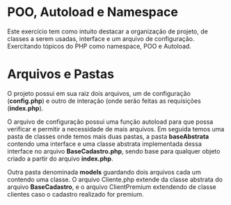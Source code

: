 # POO, Autoload e Namespace

Este exercício tem como intuito destacar a organização de projeto, de classes a serem usadas, interface e um arquivo de configuração. Exercitando tópicos do PHP como namespace, POO e Autoload.

# Arquivos e Pastas
O projeto possui em sua raiz dois arquivos, um de configuração (**config.php**) e outro de interação (onde serão feitas as requisições (**index.php**).



O arquivo de configuração possui uma função autoload para que possa verificar e permitir a necessidade de mais arquivos. Em seguida temos uma pasta de classes onde temos mais duas pastas, a pasta **baseAbstrata** contendo uma interface e uma classe abstrata implementada dessa interface no arquivo **BaseCadastro.php**, sendo base para qualquer objeto criado a partir do arquivo **index.php**.



 Outra pasta denominada **models** guardando dois arquivos cada um contendo uma classe. O arquivo Cliente.php extende da classe abstrata do arquivo **BaseCadastro**, e o arquivo ClientPremium extendendo de classe clientes caso o cadastro realizado for premium.
